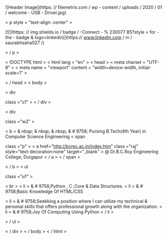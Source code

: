 ![Header Image](https: // filemetrix.com / wp - content / uploads / 2020 / 01 / welcome - USB - Driver.jpg)

< p style = "text-align: center" >

[![](https: // img.shields.io / badge / -Connect - % 230077
B5?style =
for -the - badge & logo=linkedin)](https://
    www.linkedin.com / in / saurabhsaha027 /)

< / p >

< !DOCTYPE
html >
< html
lang = "en" >
< head >
< meta
charset = "UTF-8" >
< meta
name = "viewport"
content = "width=device-width, initial-scale=1" >

< / head >
< body >

< div


class ="c1" > < / div >

< div


class ="w2" >

< b > & nbsp; & nbsp; & nbsp; &  # 9758;&nbsp;Pursing B.Tech(4th Year) in Computer Science Engineering
< span


class ="p" > < a href="http://bcrec.ac.in/index.htm" class ="raj" style="text-decoration:none" target="_blank" > @ Dr.B.C.Roy Engineering College, Durgapur < / a > < / span >

< / b >
< ul


class ="u1" >

< br >
< li > &  # 9758;Python , C ,Core & Data Structures.</li>
< li > &  # 9758;Basic Knowledge Of HTML/CSS</li>

< li > &  # 9758;Seekking a position where I can utilize my technical & personal   skills that offers professional growth along with the organization.</li>
< li > &  # 9758;Joy Of Computing Using Python
< / li >

< / ul >

< / div >
< / body >
< / html >
